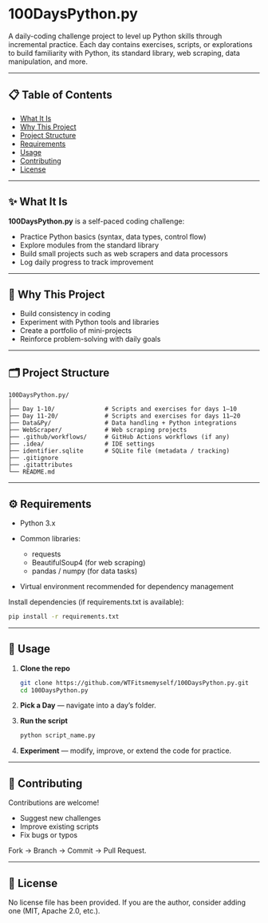 # 100DaysPython.py

A daily-coding challenge project to level up Python skills through incremental practice. Each day contains exercises, scripts, or explorations to build familiarity with Python, its standard library, web scraping, data manipulation, and more.

---

## 📋 Table of Contents

* [What It Is](#-what-it-is)
* [Why This Project](#-why-this-project)
* [Project Structure](#-project-structure)
* [Requirements](#-requirements)
* [Usage](#-usage)
* [Contributing](#-contributing)
* [License](#-license)

---

## ✨ What It Is

**100DaysPython.py** is a self-paced coding challenge:

* Practice Python basics (syntax, data types, control flow)
* Explore modules from the standard library
* Build small projects such as web scrapers and data processors
* Log daily progress to track improvement

---

## 🤔 Why This Project

* Build consistency in coding
* Experiment with Python tools and libraries
* Create a portfolio of mini-projects
* Reinforce problem-solving with daily goals

---

## 🗂 Project Structure

```
100DaysPython.py/
│
├── Day 1-10/              # Scripts and exercises for days 1–10
├── Day 11-20/             # Scripts and exercises for days 11–20
├── Data&Py/               # Data handling + Python integrations
├── WebScraper/            # Web scraping projects
├── .github/workflows/     # GitHub Actions workflows (if any)
├── .idea/                 # IDE settings
├── identifier.sqlite      # SQLite file (metadata / tracking)
├── .gitignore
├── .gitattributes
└── README.md
```

---

## ⚙ Requirements

* Python 3.x
* Common libraries:

  * requests
  * BeautifulSoup4 (for web scraping)
  * pandas / numpy (for data tasks)
* Virtual environment recommended for dependency management

Install dependencies (if requirements.txt is available):

```bash
pip install -r requirements.txt
```

---

## 🚀 Usage

1. **Clone the repo**

   ```bash
   git clone https://github.com/WTFitsmemyself/100DaysPython.py.git
   cd 100DaysPython.py
   ```

2. **Pick a Day** — navigate into a day’s folder.

3. **Run the script**

   ```bash
   python script_name.py
   ```

4. **Experiment** — modify, improve, or extend the code for practice.

---

## 🤝 Contributing

Contributions are welcome!

* Suggest new challenges
* Improve existing scripts
* Fix bugs or typos

Fork → Branch → Commit → Pull Request.

---

## 📜 License

No license file has been provided. If you are the author, consider adding one (MIT, Apache 2.0, etc.).
